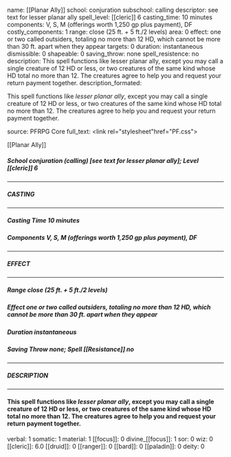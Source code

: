 name: [[Planar Ally]]
school: conjuration
subschool: calling
descriptor: see text for lesser planar ally
spell_level: [[cleric]] 6
casting_time: 10 minutes
components: V, S, M (offerings worth 1,250 gp plus payment), DF
costly_components: 1
range: close (25 ft. + 5 ft./2 levels)
area: 0
effect: one or two called outsiders, totaling no more than 12 HD, which cannot be more than 30 ft. apart when they appear
targets: 0
duration: instantaneous
dismissible: 0
shapeable: 0
saving_throw: none
spell_resistence: no
description: This spell functions like lesser planar ally, except you may call a single creature of 12 HD or less, or two creatures of the same kind whose HD total no more than 12. The creatures agree to help you and request your return payment together.
description_formated: <p>This spell functions like <i>lesser planar ally</i>, except you may call a single creature of 12 HD or less, or two creatures of the same kind whose HD total no more than 12. The creatures agree to help you and request your return payment together.</p>
source: PFRPG Core
full_text: <link rel="stylesheet"href="PF.css"><div class="heading"><p class="alignleft">[[Planar Ally]]</p><div style="clear: both;"></div></div><div><h5><b>School </b>conjuration (calling) [see text for lesser planar ally]; <b>Level </b>[[cleric]] 6</h5></div><hr/><div><h5><b>CASTING</b></h5></div><hr/><div><h5><b>Casting Time </b>10 minutes</h5><h5><b>Components </b>V, S, M (offerings worth 1,250 gp plus payment), DF</h5></div><hr/><div><h5><b>EFFECT</b></h5></div><hr/><div><h5><b>Range </b>close (25 ft. + 5 ft./2 levels)</h5><h5><b>Effect </b>one or two called outsiders, totaling no more than 12 HD, which cannot be more than 30 ft. apart when they appear</h5><h5><b>Duration </b>instantaneous</h5><h5><b>Saving Throw </b>none; <b>Spell [[Resistance]] </b>no</h5></div><hr/><div><h5><b>DESCRIPTION</b></h5></div><hr/><div><h4><p>This spell functions like <i>lesser planar ally</i>, except you may call a single creature of 12 HD or less, or two creatures of the same kind whose HD total no more than 12. The creatures agree to help you and request your return payment together.</p></h4></div>
verbal: 1
somatic: 1
material: 1
[[focus]]: 0
divine_[[focus]]: 1
sor: 0
wiz: 0
[[cleric]]: 6.0
[[druid]]: 0
[[ranger]]: 0
[[bard]]: 0
[[paladin]]: 0
deity: 0
